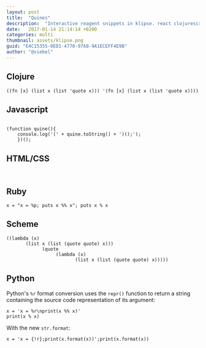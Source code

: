 ```yaml
---
layout: post
title:  "Quines" 
description:  "Interactive reagent snippets in klipse. react clojurescript. minimal. fast"
date:   2017-01-14 21:14:14 +0200
categories: multi
thumbnail: assets/klipse.png
guid: "E4C15355-0ED1-4770-9768-9A1ECEFF4E9B"
author: "@viebel"
---
```


## Clojure
~~~klipse
((fn [x] (list x (list 'quote x))) '(fn [x] (list x (list 'quote x))))
~~~

## Javascript
<pre>
<code class="language-eval-js" data-async-code="true">
(function quine(){
    console.log('(' + quine.toString() + ')();');
	})();
</code></pre>

## HTML/CSS

<pre>
<code class="language-klipse-html" data-gist-id="viebel/f973c1865a9ae991953cbb74416de563">
</code></pre>

## Ruby
~~~eval-ruby
x = "x = %p; puts x %% x"; puts x % x
~~~

## Scheme

~~~eval-scheme
((lambda (x)
       (list x (list (quote quote) x)))
             (quote
	              (lambda (x)
		                 (list x (list (quote quote) x)))))

~~~

## Python

Python's `%r` format conversion uses the `repr()` function to return a string containing the source code representation of its argument:


~~~klipse-python
x = 'x = %r\nprint(x %% x)'
print(x % x)
~~~

With the new `str.format`:


~~~klipse-python
x = 'x = {!r};print(x.format(x))';print(x.format(x))
~~~
